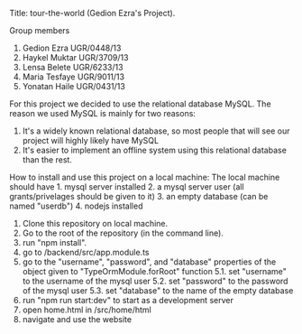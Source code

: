 Title: tour-the-world (Gedion Ezra's Project).

Group members

1. Gedion Ezra UGR/0448/13
2. Haykel Muktar UGR/3709/13
3. Lensa Belete UGR/6233/13
4. Maria Tesfaye UGR/9011/13
5. Yonatan Haile UGR/0431/13

For this project we decided to use the relational database MySQL. The reason we used MySQL is mainly for two reasons:
  1. It's a widely known relational database, so most people that will see our project will highly likely have MySQL
  2. It's easier to implement an offline system using this relational database than the rest.

How to install and use this project on a local machine:
  The local machine should have
    1. mysql server installed
    2. a mysql server user (all grants/privelages should be given to it)
    3. an empty database (can be named "userdb")
    4. nodejs installed
  
  1. Clone this repository on local machine.
  2. Go to the root of the repository (in the command line).
  3. run "npm install".
  4. go to /backend/src/app.module.ts
  5. go to the "username", "password", and "database" properties of the object given to "TypeOrmModule.forRoot" function
     5.1. set "username" to the username of the mysql user
     5.2. set "password" to the password of the mysql user
     5.3. set "database" to the name of the empty database
  6. run "npm run start:dev" to start as a development server
  7. open home.html in /src/home/html
  8. navigate and use the website
     
